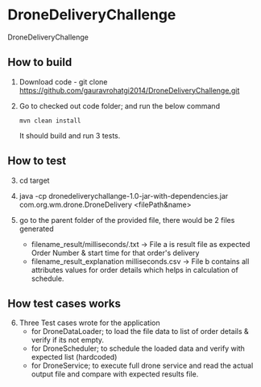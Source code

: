 # DroneDeliveryChallenge
DroneDeliveryChallenge 

## How to build
1. Download code - git clone https://github.com/gauravrohatgi2014/DroneDeliveryChallenge.git
2. Go to checked out code folder; and run the below command

	```mvn clean install ```
	
	It should build and run 3 tests.
	
## How to test
3. cd target 
4. java -cp dronedeliverychallange-1.0-jar-with-dependencies.jar com.org.wm.drone.DroneDelivery <filePath&name>
5. go to the parent folder of the provided file, there would be 2 files generated

	* filename_result/milliseconds/.txt -> File a is result file as expected Order Number & start time for that order's delivery
	* filename_result_explanation milliseconds.csv -> File b contains all attributes values for order details which helps in calculation of schedule.
	
## How test cases works
6. Three Test cases wrote for the application
	* for DroneDataLoader; to load the file data to list of order details & verify if its not empty.
	* for DroneScheduler; to schedule the loaded data and verify with expected list (hardcoded)
	* for DroneService; to execute full drone service and read the actual output file and compare with expected results file.
